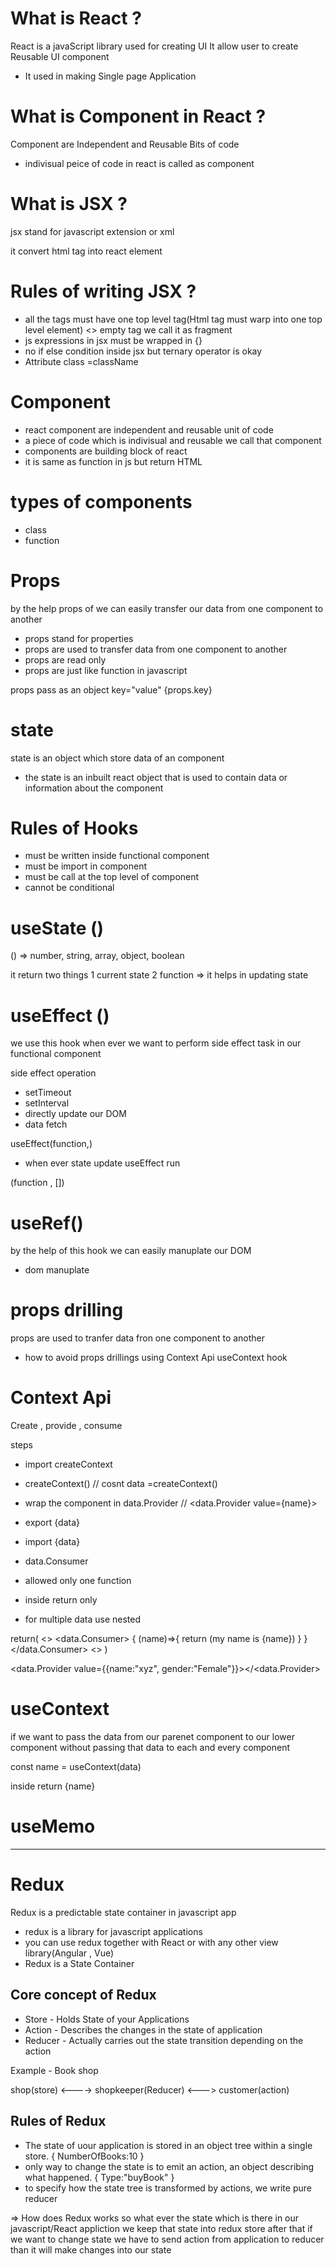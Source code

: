# What is React ?

React is a javaScript library used for creating UI
It allow user to create Reusable UI component

- It used in making Single page Application

# What is Component in React ?

Component are Independent and Reusable Bits of code

- indivisual peice of code in react is called as component

# What is JSX ?

jsx stand for javascript extension or xml

it convert html tag into react element

# Rules of writing JSX ?

- all the tags must have one top level tag(Html tag must warp into one top level element)
  <> empty tag we call it as fragment
- js expressions in jsx must be wrapped in {}
- no if else condition inside jsx but ternary operator is okay
- Attribute
  class =className

# Component

- react component are independent and reusable unit of code
- a piece of code which is indivisual and reusable we call that component
- components are building block of react
- it is same as function in js but return HTML

# types of components

- class
- function

# Props

by the help props of we can easily transfer our data from one component to another

- props stand for properties
- props are used to transfer data from one component to another
- props are read only
- props are just like function in javascript

props pass as an object
key="value"
{props.key}

# state

state is an object which store data of an component

- the state is an inbuilt react object that is used to contain data or information about the component

# Rules of Hooks

- must be written inside functional component
- must be import in component
- must be call at the top level of component
- cannot be conditional

# useState ()

() => number, string, array, object, boolean

it return two things
1 current state
2 function => it helps in updating state

# useEffect ()

we use this hook when ever we want to perform side effect task in our functional component

side effect operation

- setTimeout
- setInterval
- directly update our DOM
- data fetch

useEffect(function,)

- when ever state update useEffect run

(function , [])

# useRef()

by the help of this hook we can easily manuplate our DOM

- dom manuplate

# props drilling

props are used to tranfer data fron one component to another

- how to avoid props drillings
  using Context Api
  useContext hook

# Context Api

Create , provide , consume

steps

- import createContext
- createContext() // cosnt data =createContext()
- wrap the component in data.Provider // <data.Provider value={name}>
- export {data}

- import {data}
- data.Consumer
- allowed only one function
- inside return only
- for multiple data use nested

return(
<>
<data.Consumer>
{
(name)=>{
return (my name is {name})
}
}
</data.Consumer>
<>
)

<data.Provider value={{name:"xyz", gender:"Female"}}></<data.Provider>

# useContext

if we want to pass the data from our parenet component to our lower component without passing that data to each and every component

const name = useContext(data)

inside return
{name}

# useMemo

<Hr>

# Redux

Redux is a predictable state container in javascript app

- redux is a library for javascript applications
- you can use redux together with React or with any other view library(Angular , Vue)
- Redux is a State Container

## Core concept of Redux

- Store - Holds State of your Applications
- Action - Describes the changes in the state of application
- Reducer - Actually carries out the state transition depending on the action

Example - Book shop

shop(store) <----> shopkeeper(Reducer) <---> customer(action)

## Rules of Redux

- The state of uour application is stored in an object tree within a single store.
  {
  NumberOfBooks:10
  }
- only way to change the state is to emit an action, an object describing what happened.
  {
  Type:"buyBook"
  }
- to specify how the state tree is transformed by actions, we write pure reducer

=> How does Redux works
so what ever the state which is there in our javascript/React appliction we keep that state into redux store after that if we want to change state we have to send action from application to reducer than it will make changes into our state
